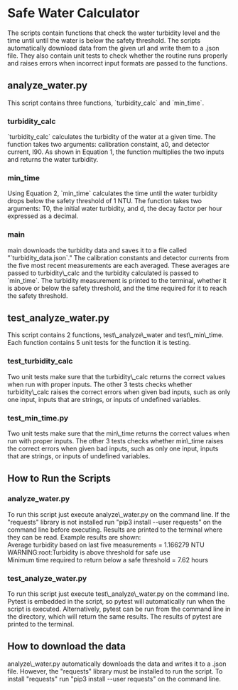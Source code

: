 <h1>Safe Water Calculator</h1>
The scripts contain functions that check the water turbidity level and the time until until the water is below the safety threshold. The scripts automatically download data from the given url and write them to a .json file. They also contain unit tests to check whether the routine runs properly and raises errors when incorrect input formats are passed to the functions. 

<h2>analyze_water.py</h2>
This script contains three functions, `turbidity_calc` and `min_time`. 
<h3>turbidity_calc</h3>
`turbidity_calc` calculates the turbidity of the water at a given time. The function takes two arguments: calibration constaint, a0, and detector current, I90. As shown in Equation 1, the function multiplies the two inputs and returns the water turbidity.
<h3>min_time</h3>
Using Equation 2, `min_time` calculates the time until the water turbidity drops below the safety threshold of 1 NTU. The function takes two arguments: T0, the initial water turbidity, and d, the decay factor per hour expressed as a decimal. 
<h3>main</h3>
main downloads the turbidity data and saves it to a file called "`turbidity_data.json`." The calibration constants and detector currents from the five most recent measurements are each averaged. These averages are passed to turbidity\_calc and the turbidity calculated is passed to `min_time`. The turbidity measurement is printed to the terminal, whether it is above or below the safety threshold, and the time required for it to reach the safety threshold.
<h2>test_analyze_water.py</h2>
This script contains 2 functions, test\_analyze\_water and test\_min\_time. Each function contains 5 unit tests for the function it is testing. 
<h3>test_turbidity_calc</h3>
Two unit tests make sure that the turbidity\_calc returns the correct values when run with proper inputs. The other 3 tests checks whether turbidity\_calc raises the correct errors when given bad inputs, such as only one input, inputs that are strings, or inputs of undefined variables.
<h3>test_min_time.py</h3>
Two unit tests make sure that the min\_time returns the correct values when run with proper inputs. The other 3 tests checks whether min\_time raises the correct errors when given bad inputs, such as only one input, inputs that are strings, or inputs of undefined variables.

<h2>How to Run the Scripts</h2>
<h3>analyze_water.py</h3>
To run this script just execute analyze\_water.py on the command line. If the "requests" library is not installed run "pip3 install --user requests" on the command line before executing. Results are printed to the terminal where they can be read. Example results are shown:<br>  
Average turbidity based on last five measurements = 1.166279 NTU<br>
WARNING:root:Turbidity is above threshold for safe use <br>
Minimum time required to return below a safe threshold = 7.62 hours <br>
<h3>test_analyze_water.py</h3>
To run this script just execute test\_analyze\_water.py on the command line. Pytest is embedded in the script, so pytest will automatically run when the script is executed. Alternatively, pytest can be run from the command line in the directory, which will return the same results. The results of pytest are printed to the terminal.
<h2>How to download the data</h2>
analyze\_water.py automatically downloads the data and writes it to a .json file. However, the "requests" library must be installed to run the script. To install "requests" run "pip3 install --user requests" on the command line.
